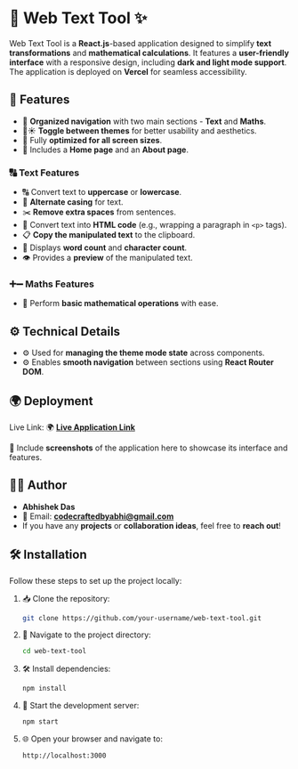 # 🎉 Web Text Tool ✨

Web Text Tool is a **React.js**-based application designed to simplify **text transformations** and **mathematical calculations**.
It features a **user-friendly interface** with a responsive design, including **dark and light mode support**.
The application is deployed on **Vercel** for seamless accessibility.

## 🚀 Features
- 🎯 **Organized navigation** with two main sections - **Text** and **Maths**.
- 🌙☀️ **Toggle between themes** for better usability and aesthetics.
- 📱 Fully **optimized for all screen sizes**.
- 📄 Includes a **Home page** and an **About page**.

### 🔠 Text Features
- 🔠 Convert text to **uppercase** or **lowercase**.
- 🔄 **Alternate casing** for text.
- ✂️ **Remove extra spaces** from sentences.
- 📝 Convert text into **HTML code** (e.g., wrapping a paragraph in `<p>` tags).
- 📋 **Copy the manipulated text** to the clipboard.
- 🔢 Displays **word count** and **character count**.
- 👁️ Provides a **preview** of the manipulated text.

### ➕➖ Maths Features
- 🔢 Perform **basic mathematical operations** with ease.

## ⚙️ Technical Details
- ⚙️ Used for **managing the theme mode state** across components.
- ⚙️ Enables **smooth navigation** between sections using **React Router DOM**.

## 🌍 Deployment
Live Link: 🌍 [**Live Application Link**](#) <!-- Replace # with actual link after deployment -->

📸 Include **screenshots** of the application here to showcase its interface and features.

## 👨‍💻 Author
- **Abhishek Das**
- 📧 Email: [**codecraftedbyabhi@gmail.com**](mailto:codecraftedbyabhi@gmail.com)
- If you have any **projects** or **collaboration ideas**, feel free to **reach out**!

## 🛠️ Installation
Follow these steps to set up the project locally:

1. 📥 Clone the repository:
   ```bash
   git clone https://github.com/your-username/web-text-tool.git
   ```
2. 📁 Navigate to the project directory:
   ```bash
   cd web-text-tool
   ```
3. 🛠️ Install dependencies:
   ```bash
   npm install
   ```
4. 🚀 Start the development server:
   ```bash
   npm start
   ```
5. 🌐 Open your browser and navigate to:
   ```bash
   http://localhost:3000
   ```
